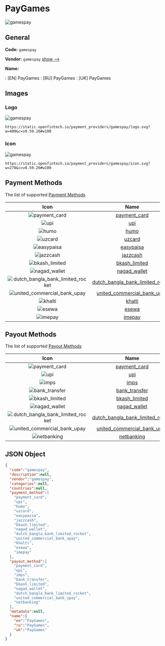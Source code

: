 
# PayGames 
![gamespay](https://static.openfintech.io/payment_providers/gamespay/logo.svg?w=400&c=v0.59.26#w100)  

## General 
 
**Code:** `gamespay` 
 
**Vendor:** `gamespay` [show -->](/vendors/gamespay/) 
 
**Name:** 
 
:	[EN] PayGames 
:	[RU] PayGames 
:	[UK] PayGames 
 

## Images 

### Logo 
 
![gamespay](https://static.openfintech.io/payment_providers/gamespay/logo.svg?w=400&c=v0.59.26#w100)  

```
https://static.openfintech.io/payment_providers/gamespay/logo.svg?w=400&c=v0.59.26#w100
```  

### Icon 
 
![gamespay](https://static.openfintech.io/payment_providers/gamespay/icon.svg?w=278&c=v0.59.26#w100)  

```
https://static.openfintech.io/payment_providers/gamespay/icon.svg?w=278&c=v0.59.26#w100
```  

## Payment Methods 
 
The list of supported [Payment Methods](/payment-methods/) 

|Icon|Name|Code| 
|:---:|:---:|:---:| 
|![payment_card](https://static.openfintech.io/payment_methods/payment_card/icon.svg?w=278&c=v0.59.26#w100) |[payment_card](/payment-methods/payment_card/)|`payment_card`| 
|![upi](https://static.openfintech.io/payment_methods/upi/icon.svg?w=278&c=v0.59.26#w100) |[upi](/payment-methods/upi/)|`upi`| 
|![humo](https://static.openfintech.io/payment_methods/humo/icon.svg?w=278&c=v0.59.26#w100) |[humo](/payment-methods/humo/)|`humo`| 
|![uzcard](https://static.openfintech.io/payment_methods/uzcard/icon.svg?w=278&c=v0.59.26#w100) |[uzcard](/payment-methods/uzcard/)|`uzcard`| 
|![easypaisa](https://static.openfintech.io/payment_methods/easypaisa/icon.svg?w=278&c=v0.59.26#w100) |[easypaisa](/payment-methods/easypaisa/)|`easypaisa`| 
|![jazzcash](https://static.openfintech.io/payment_methods/jazzcash/icon.svg?w=278&c=v0.59.26#w100) |[jazzcash](/payment-methods/jazzcash/)|`jazzcash`| 
|![bkash_limited](https://static.openfintech.io/payment_methods/bkash_limited/icon.png?w=278&c=v0.59.26#w100) |[bkash_limited](/payment-methods/bkash_limited/)|`bkash_limited`| 
|![nagad_wallet](https://static.openfintech.io/payment_methods/nagad_wallet/icon.png?w=278&c=v0.59.26#w100) |[nagad_wallet](/payment-methods/nagad_wallet/)|`nagad_wallet`| 
|![dutch_bangla_bank_limited_rocket](https://static.openfintech.io/payment_methods/dutch_bangla_bank_limited_rocket/icon.png?w=278&c=v0.59.26#w100) |[dutch_bangla_bank_limited_rocket](/payment-methods/dutch_bangla_bank_limited_rocket/)|`dutch_bangla_bank_limited_rocket`| 
|![united_commercial_bank_upay](https://static.openfintech.io/payment_methods/united_commercial_bank_upay/icon.png?w=278&c=v0.59.26#w100) |[united_commercial_bank_upay](/payment-methods/united_commercial_bank_upay/)|`united_commercial_bank_upay`| 
|![khalti](https://static.openfintech.io/payment_methods/khalti/icon.svg?w=278&c=v0.59.26#w100) |[khalti](/payment-methods/khalti/)|`khalti`| 
|![esewa](https://static.openfintech.io/payment_methods/esewa/icon.png?w=278&c=v0.59.26#w100) |[esewa](/payment-methods/esewa/)|`esewa`| 
|![imepay](https://static.openfintech.io/payment_methods/imepay/icon.svg?w=278&c=v0.59.26#w100) |[imepay](/payment-methods/imepay/)|`imepay`| 
 

## Payout Methods 
 
The list of supported [Payout Methods](/payout-methods/) 

|Icon|Name|Code| 
|:---:|:---:|:---:| 
|![payment_card](https://static.openfintech.io/payout_methods/payment_card/icon.svg?w=278&c=v0.59.26#w40) |[payment_card](payout-methodspayment_card/)|`payment_card`| 
|![upi](https://static.openfintech.io/payout_methods/upi/icon.svg?w=278&c=v0.59.26#w40) |[upi](payout-methodsupi/)|`upi`| 
|![imps](https://static.openfintech.io/payout_methods/imps/icon.png?w=278&c=v0.59.26#w40) |[imps](payout-methodsimps/)|`imps`| 
|![bank_transfer](https://static.openfintech.io/payout_methods/bank_transfer/icon.svg?w=278&c=v0.59.26#w40) |[bank_transfer](payout-methodsbank_transfer/)|`bank_transfer`| 
|![bkash_limited](https://static.openfintech.io/payout_methods/bkash_limited/icon.png?w=278&c=v0.59.26#w40) |[bkash_limited](payout-methodsbkash_limited/)|`bkash_limited`| 
|![nagad_wallet](https://static.openfintech.io/payout_methods/nagad_wallet/icon.svg?w=278&c=v0.59.26#w40) |[nagad_wallet](payout-methodsnagad_wallet/)|`nagad_wallet`| 
|![dutch_bangla_bank_limited_rocket](https://static.openfintech.io/payout_methods/dutch_bangla_bank_limited_rocket/icon.svg?w=278&c=v0.59.26#w40) |[dutch_bangla_bank_limited_rocket](payout-methodsdutch_bangla_bank_limited_rocket/)|`dutch_bangla_bank_limited_rocket`| 
|![united_commercial_bank_upay](https://static.openfintech.io/payout_methods/united_commercial_bank_upay/icon.svg?w=278&c=v0.59.26#w40) |[united_commercial_bank_upay](payout-methodsunited_commercial_bank_upay/)|`united_commercial_bank_upay`| 
|![netbanking](https://static.openfintech.io/payout_methods/netbanking/icon.svg?w=278&c=v0.59.26#w40) |[netbanking](payout-methodsnetbanking/)|`netbanking`| 
 

## JSON Object 

```json
{
  "code":"gamespay",
  "description":null,
  "vendor":"gamespay",
  "categories":null,
  "countries":null,
  "payment_method":[
    "payment_card",
    "upi",
    "humo",
    "uzcard",
    "easypaisa",
    "jazzcash",
    "bkash_limited",
    "nagad_wallet",
    "dutch_bangla_bank_limited_rocket",
    "united_commercial_bank_upay",
    "khalti",
    "esewa",
    "imepay"
  ],
  "payout_method":[
    "payment_card",
    "upi",
    "imps",
    "bank_transfer",
    "bkash_limited",
    "nagad_wallet",
    "dutch_bangla_bank_limited_rocket",
    "united_commercial_bank_upay",
    "netbanking"
  ],
  "metadata":null,
  "name":{
    "en":"PayGames",
    "ru":"PayGames",
    "uk":"PayGames"
  }
}
```  
